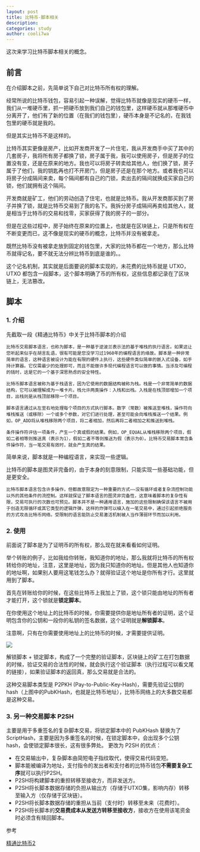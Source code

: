 ```yaml
---
layout: post
title: 比特币-脚本相关
description:
categories: study
author: cooli7wa
---
```

这次来学习比特币脚本相关的概念。



## 前言

在介绍脚本之前，先简单说下自己对比特币所有权的理解。

经常所说的比特币钱包，容易引起一种误解，觉得比特币就像是现实的硬币一样，我们从一堆硬币里，抓一把硬币放到我们自己的钱包里，这样硬币就从那堆硬币中分离开了，他们有了新的位置（在我们的钱包里），硬币本身是不记名的，在我钱包里的硬币就是我的。

但是其实比特币不是这样的。

比特币其实更像是房产，比如开发商开发了一片住宅，我从开发商手中买了其中的几套房子，我将所有房子都换了锁，房子属于我，我可以使用房子，但是房子的位置没有变，还是在原来的地方。我也可以将房子转卖给其他人，他们换了锁，房子属于了他们，我的钥匙再也打不开房门，但是房子还是在那个地方。或者我也可以将房子分成隔间来卖，每个隔间都有自己的门锁，卖出去的隔间就换成买家自己的锁，他们就拥有这个隔间。

开发商就是矿工，他们的劳动创造了住宅，也就是比特币。我从开发商那买到了房子并换了锁，就是比特币交易到了我的名下。我拆分房子成隔间再卖给其他人，就是相当于比特币的交易和找零，买家获得了我的房子的一部分。

但是在这些过程中，房子始终在原来的位置上，也就是在区块链上，只是所有权在不断变更而已，这不像是现实的硬币的概念，比特币并没有被拿走。

既然比特币没有被拿走放到固定的钱包里，大家的比特币都在一个地方，那么比特币就得记名，要不就无法分辨比特币到底是谁的。。

这个记名机制，其实就是后面要说的脚本实现的，未花费的比特币就是 UTXO， UTXO 都包含一段脚本，这个脚本明确了币的所有权，这些信息都记录在了区块链上，无法篡改。



## 脚本

### 1. 介绍

先截取一段《精通比特币》中关于比特币脚本的介绍

```
比特币交易脚本语言，也称为脚本，是一种基于逆波兰表示法的基于堆栈的执行语言。如果这让您听起来似乎在胡言乱语，很有可能是您没学习过1960年的编程语言的缘故。脚本是一种非常简单的语言，这种语言被设计为能在有限的硬件上执行，这些硬件类似简单的嵌入式设备，如手持计算器。它仅需最少的处理即可，而且不能做许多现代编程语言可以做的事情。当涉及可编程的钱时，这是它的一个基于深思熟虑的安全特性。

比特币脚本语言被称为基于栈语言，因为它使用的数据结构被称为栈。栈是一个非常简单的数据结构，它可以被理解成为一堆卡片。栈允许两类操作：入栈和出栈。入栈是在栈顶部增加一个项目，出栈则是从栈顶部移除一个项目。

脚本语言通过从左至右地处理每个项目的方式执行脚本。数字（常数）被推送至堆栈，操作符向堆栈推送（或移除）一个或多个参数，对它们进行处理，甚至可能会向堆栈推送一个结果。例如，OP_ADD将从堆栈移除两个项目，将二者相加，然后再将二者相加之和推送到堆栈。

条件操作符评估一项条件，产生一个真或假的结果。例如，OP_EQUAL从堆栈移除两个项目，假如二者相等则推送真（表示为1），假如二者不等则推送为假（表示为0）。比特币交易脚本常含条件操作符，当一笔交易有效时，就会产生真的结果。
```

简单来说，脚本就是一种编程语言，来实现一些逻辑。

比特币的脚本是图灵非完备的，由于本身的刻意限制，只能实现一些基础功能，但是更安全。

```
比特币脚本语言包含许多操作，但都故意限定为一种重要的方式——没有循环或者复杂流控制功能以外的其他条件的流控制。这样就保证了脚本语言的图灵非完备性，这意味着脚本的复杂性有限，交易可执行的次数也可预见。脚本并不是一种通用语言，施加的这些限制确保该语言不被用于创造无限循环或其它类型的逻辑炸弹，这样的炸弹可以植入在一笔交易中，通过引起拒绝服务的方式攻击比特币网络。受限制的语言能防止交易激活机制被人当作薄弱环节而加以利用。
```

### 2. 使用

前面说了脚本是为了证明币的所有权，那么现在就来看看如何证明。

举个转账的例子，比如我给你转账，我知道你的地址，那么我就将比特币的所有权转给你的地址，注意，这里是地址，因为我只知道你的地址。但是其他人也知道你的地址啊，如果别人要用这笔钱怎么办？就得验证这个地址是你所有才行。这里就用到了脚本。

首先在转账给你的时候，在这些比特币上我加上了锁，这个锁只能由地址的所有者才能打开，这个锁就是**锁定脚本**。

在你使用这个地址上的比特币的时候，你需要提供你是地址所有者的证明，这个证明包含你的公钥和一段你的私钥的签名数据，这个证明就是**解锁脚本**。

注意啊，只有在你需要使用地址上的比特币的时候，才需要提供证明。

![]({{site.baseurl}}/images/md/script_0.png)

解锁脚本 + 锁定脚本，构成了一个完整的验证脚本，区块链上的矿工在打包数据的时候，验证交易的合法性的时候，就会执行这个验证脚本（执行过程可以看文尾的链接），如果验证脚本的返回真，那么交易就是合法的。

这种交易脚本类型是 P2PKH (Pay-to-Public-Key-Hash)，需要先验证公钥的 hash（上图中的PubKHash，也就是比特币地址），比特币网络上的大多数交易都是这种交易。



### 3. 另一种交易脚本 P2SH

主要是用于多重签名的复杂脚本交易，将锁定脚本中的 PubKHash 替换为了 ScriptHash，主要是因为多重签名的时候，在锁定脚本中，会出现多个公钥 hash，会使锁定脚本很长，这有很多弊处。
更改为 P2SH 的优点：

- 在交易输出中，复杂脚本由简短电子指纹取代，使得交易代码变短。
- 脚本能被编译为地址，支付指令的发出者和支付者的比特币钱包**不需要复杂工序**就可以执行P2SH。
- P2SH将构建脚本的重担转移至接收方，而非发送方。
- P2SH将长脚本数据存储的负担从输出方（存储于UTXO集，影响内存）转移至输入方（仅存储于区块链）。
- P2SH将长脚本数据存储的重担从当前（支付时）转移至未来（花费时）。
- P2SH将长脚本的**交易费成本从发送方转移至接收方**，接收方在使用该笔资金时必须含有赎回脚本。



参考

[精通比特币2](http://book.8btc.com/books/6/masterbitcoin2cn/_book/ch07.html)<script type="text/javascript" src="https://cdn.mathjax.org/mathjax/latest/MathJax.js?config=default"></script>
